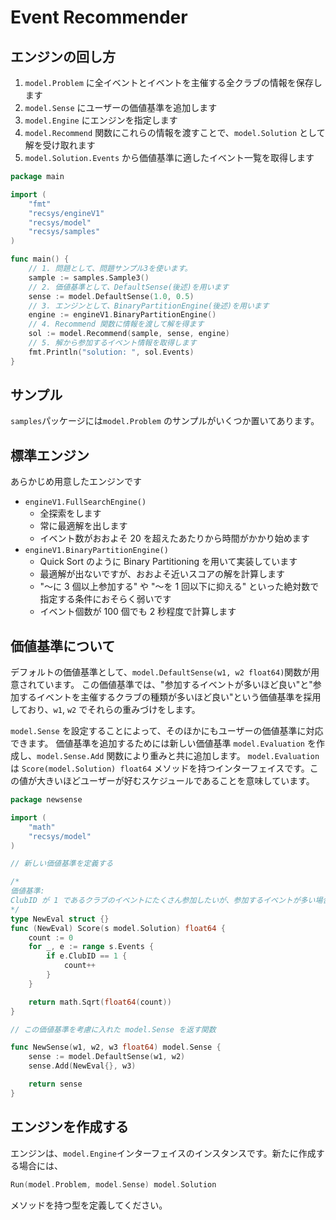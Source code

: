 # Event Recommender

## エンジンの回し方

1. `model.Problem` に全イベントとイベントを主催する全クラブの情報を保存します
2. `model.Sense` にユーザーの価値基準を追加します
3. `model.Engine` にエンジンを指定します
4. `model.Recommend` 関数にこれらの情報を渡すことで、`model.Solution` として解を受け取れます
5. `model.Solution.Events` から価値基準に適したイベント一覧を取得します

```go:main.go
package main

import (
	"fmt"
	"recsys/engineV1"
	"recsys/model"
	"recsys/samples"
)

func main() {
    // 1. 問題として、問題サンプル3を使います。
    sample := samples.Sample3()
    // 2. 価値基準として、DefaultSense(後述)を用います
    sense := model.DefaultSense(1.0, 0.5)
    // 3. エンジンとして、BinaryPartitionEngine(後述)を用います
    engine := engineV1.BinaryPartitionEngine()
    // 4. Recommend 関数に情報を渡して解を得ます
    sol := model.Recommend(sample, sense, engine)
    // 5. 解から参加するイベント情報を取得します
    fmt.Println("solution: ", sol.Events)
}

```

## サンプル

`samples`パッケージには`model.Problem` のサンプルがいくつか置いてあります。

## 標準エンジン

あらかじめ用意したエンジンです

- `engineV1.FullSearchEngine()`
  - 全探索をします
  - 常に最適解を出します
  - イベント数がおおよそ 20 を超えたあたりから時間がかかり始めます
- `engineV1.BinaryPartitionEngine()`
  - Quick Sort のように Binary Partitioning を用いて実装しています
  - 最適解が出ないですが、おおよそ近いスコアの解を計算します
  - "〜に 3 個以上参加する" や "〜を 1 回以下に抑える" といった絶対数で指定する条件におそらく弱いです
  - イベント個数が 100 個でも 2 秒程度で計算します

## 価値基準について

デフォルトの価値基準として、`model.DefaultSense(w1, w2 float64)`関数が用意されています。
この価値基準では、"参加するイベントが多いほど良い"と"参加するイベントを主催するクラブの種類が多いほど良い"という価値基準を採用しており、`w1`, `w2` でそれらの重みづけをします。

`model.Sense` を設定することによって、そのほかにもユーザーの価値基準に対応できます。
価値基準を追加するためには新しい価値基準 `model.Evaluation` を作成し、`model.Sense.Add` 関数により重みと共に追加します。
`model.Evaluation` は `Score(model.Solution) float64` メソッドを持つインターフェイスです。この値が大きいほどユーザーが好むスケジュールであることを意味しています。

```go:newsense.go
package newsense

import (
    "math"
    "recsys/model"
)

// 新しい価値基準を定義する

/*
価値基準:
ClubID が 1 であるクラブのイベントにたくさん参加したいが、参加するイベントが多い場合はそれ以上増やしてもそこまで嬉しさは変わらない
*/
type NewEval struct {}
func (NewEval) Score(s model.Solution) float64 {
    count := 0
    for _, e := range s.Events {
        if e.ClubID == 1 {
            count++
        }
    }

    return math.Sqrt(float64(count))
}

// この価値基準を考慮に入れた model.Sense を返す関数

func NewSense(w1, w2, w3 float64) model.Sense {
    sense := model.DefaultSense(w1, w2)
    sense.Add(NewEval{}, w3)

    return sense
}
```

## エンジンを作成する

エンジンは、`model.Engine`インターフェイスのインスタンスです。新たに作成する場合には、

```go
Run(model.Problem, model.Sense) model.Solution
```

メソッドを持つ型を定義してください。
